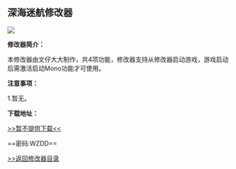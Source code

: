 ## 深海迷航修改器

![](/images/Subnautica.png)

**修改器简介：**

本修改器由文仔大大制作，共4项功能，修改器支持从修改器启动游戏，游戏启动后需激活启动Mono功能才可使用。

**注意事项：**

1.暂无。

**下载地址：**

[>>暂不提供下载<<]()

==密码:WZDD==



[>>返回修改器目录](/GameTrainer/README)